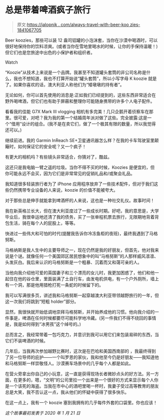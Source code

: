 # 总是带着啤酒疯子旅行

> 原文:[https://jalopnik . com/always-travel-with-beer-koo zies-1841067705](https://jalopnik.com/always-travel-with-beer-koozies-1841067705)

Beer koozies，那些可以装 12 盎司铝罐的小泡沫套，当你在沙漠中喝酒时，可以很好地保持你的饮料凉爽。(或者当你在雪地里喝水的时候，让你的手保持温暖！)但它们也是您旅途中出色的小保护者和组织者。

Watch

“Koozie”从技术上来说是一个品牌。我甚至不知道罐头套筒的非公司名称是什么，我也不想知道，我也不打算开始说“罐头套筒”，所以小写字母 K koozie 就是了。如果你喜欢的话，澳大利亚人称他们为“矮墩墩的持有者”。

无论如何，你可以首先使用的消息是:正如我们已经提到的，这些东西非常适合在野外喝啤酒，但它们也有助于屏蔽和整理你可能随身携带的许多个人电子配件。

看看我的佳能 G7X Mark III vlogging 相机有多完美！几只企鹅开着侦察车在那里。很可爱，对吧？我为我的第一个结婚周年派对做了这些。完全披露:这是一个“借用”设计的组合。(我不是在卖它们，做了一个极其有限的数量，所以我觉得还可以。)

继续前进。我的 Garmin InReach SE+卫星通讯器怎么样？在我的卡车驾驶室里颠簸时，如何保证它的安全呢？又一个疯子！

有更大的相机吗？有些镜头非常适合，你猜对了，酷兹。

这还只是我电脑一臂之遥的垃圾。当你不得不买的时候，Koozies 是便宜的，但你可能永远不会买，因为它们是非常常见的促销礼品和/或聚会礼品。

我知道很多轻装旅行者为了 iPhone 应用程序放弃了一些技术配件，但对于我们这些仍然携带专业设备的人来说，koozie 的价值不能被夸大。

对于那些总是伸手就能拿到啤酒杯的人来说，这也是一种社交礼仪。故事时间！

我在新英格兰长大，但在澳大利亚度过了一些成长时期。好吧，我的意思是，大学毕业后，我很幸运地还清了我的债务，买了一张单程机票去旅行，无限期地背着背包生活，骑在每个人的屁股上，等等。

快进过一些伟大和可怕的时代(提醒我告诉你冷冻鱼柜的夜班)，最终我遇到了马格努斯。

马格纳斯是我人生中的主要导师之一，现在仍然是我的好朋友，但首先，他对我来说是个谜。就像任何一个美国郊区居民想象中的叫“马格努斯”的人那样威风凛凛、头发灰白。我后来认识的马格努斯是一个粗暴、沉着而又和蔼可亲的人。

当他向我介绍他可爱的英国妻子和三个漂亮的女儿时，我更加困惑了，他们和他一起住在他的谷仓里，里面装满了土自行车，由发电机供电，有一个户外厕所，墙上有一个洞，那是他用猎枪打死一条蛇的时候留下的。

我可以写满很多页，讲述我和马格努斯一起穿越澳大利亚带领越野旅行的一年，但这一次我们将跳到“短粗 holder”部分。

显然，我很快就开始低调地崇拜马格努斯，并开始养成他的习惯。他向我介绍的一件事是，啤酒在任何时候都要尽可能科学地冷藏。(另一件我们不得不绕回的事情是，我是如何得到“冰男孩”这个绰号的。)

总而言之，我经常带着一包巧克力，并意识到我可以用它们来包装易碎的东西，当它们不装啤酒的时候。

几年后，当我再次参加越野比赛时，这次是在巴哈和美国西南部的 ，我最终得到了另一位导师的庇护——一个叫罗恩的家伙，我和他至今仍是好朋友——我知道他和马格努斯一样崇敬怪人。沙漠赛车场景中的几乎每个人都是如此。

在营火旁拿出你自己的小玩意，这一直是获得现场长者微妙点头的好方法。另一方面，在更多的，嗯，“文明”的公司里拉一个出来是一个很好的方式来显示每个人你是一个该死的海盗。当我在市中心的酒吧里喝一杯时，我妻子受过高等教育的朋友总是大笑，我不否认这一点，我从他们的怀疑中获得了很多快乐。

在这一点上，我有一个 koozie 塞到我拥有的几乎每件外套的口袋里。你也应该！

*这个故事最初发表于 2020 年 1 月 21 日*